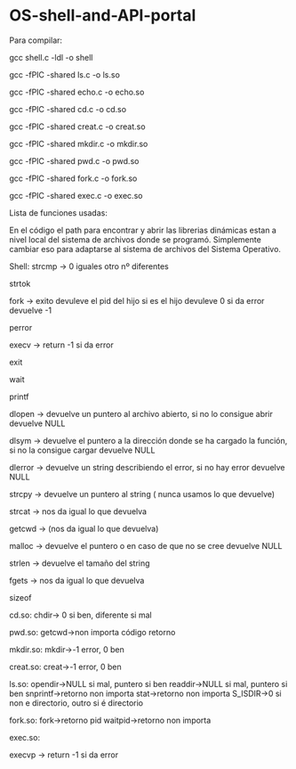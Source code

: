 # OS-shell-and-API-portal

Para compilar: 

gcc shell.c -ldl -o shell

gcc -fPIC -shared ls.c -o ls.so

gcc -fPIC -shared echo.c -o echo.so

gcc -fPIC -shared cd.c -o cd.so

gcc -fPIC -shared creat.c -o creat.so

gcc -fPIC -shared mkdir.c -o mkdir.so

gcc -fPIC -shared pwd.c -o pwd.so

gcc -fPIC -shared fork.c -o fork.so

gcc -fPIC -shared exec.c -o exec.so

Lista de funciones usadas:

En el código el path para encontrar y abrir las librerias dinámicas estan a nivel local del sistema de archivos donde se programó. Simplemente cambiar eso para adaptarse al sistema de archivos del Sistema Operativo.

Shell:
strcmp -> 0 iguales
otro nº diferentes

strtok

fork -> exito devuleve el pid del hijo
	si es el hijo devuleve 0
	si da error devuelve -1

perror

execv -> return -1 si da error

exit

wait

printf

dlopen -> devuelve un puntero al archivo abierto,
	si no lo consigue abrir devuelve NULL

dlsym -> devuelve el puntero a la dirección donde se ha cargado la función,
	si no  la consigue cargar devuelve NULL

dlerror -> devuelve un string describiendo el error, si no hay error devuelve NULL

strcpy -> devuelve un puntero al string ( nunca usamos lo que devuelve)

strcat -> nos da igual lo que devuelva

getcwd -> (nos da igual lo que devuelva)

malloc -> devuelve el puntero o en caso de que no se cree devuelve NULL

strlen -> devuelve el tamaño del string

fgets -> nos da igual lo que devuelva

sizeof


cd.so:
chdir-> 0 si ben, diferente si mal

pwd.so:
getcwd->non importa código retorno

mkdir.so:
mkdir->-1 error, 0 ben

creat.so:
creat->-1 error, 0 ben

ls.so:
opendir->NULL si mal, puntero si ben
readdir->NULL si mal, puntero si ben
snprintf->retorno non importa
stat->retorno non importa
S_ISDIR->0 si non e directorio, outro si é directorio

fork.so:
fork->retorno pid
waitpid->retorno non importa

exec.so:

execvp -> return -1 si da error
